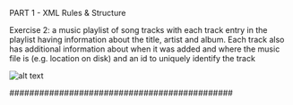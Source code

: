 PART 1 - XML Rules & Structure

Exercise 2:
a music playlist of song tracks with each track entry in the
playlist having information about the title, artist and album. Each track also has additional
information about when it was added and where the music file is (e.g. location on disk) and
an id to uniquely identify the track

![alt text](/img/playlist-tree-diagram.png?raw=true "Tree Diagram")

#############################################